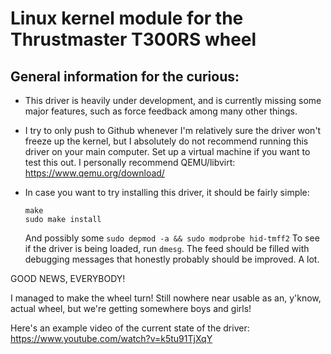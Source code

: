 # Linux kernel module for the Thrustmaster T300RS wheel

## General information for the curious:
* This driver is heavily under development, and is currently missing some major features, such as force feedback among many other things.

* I try to only push to Github whenever I'm relatively sure the driver won't freeze up the kernel, but I absolutely do not recommend running this driver on your main computer. Set up a virtual machine if you want to test this out. I personally recommend QEMU/libvirt: https://www.qemu.org/download/

* In case you want to try installing this driver, it should be fairly simple:
  ```
  make
  sudo make install 
  ```
  And possibly some ```sudo depmod -a && sudo modprobe hid-tmff2```
  To see if the driver is being loaded, run ```dmesg```. The feed should be filled with debugging messages that honestly probably should be improved. A lot.

GOOD NEWS, EVERYBODY!

I managed to make the wheel turn! Still nowhere near usable as an, y'know, actual wheel, but we're getting somewhere boys and girls!

Here's an example video of the current state of the driver:
https://www.youtube.com/watch?v=k5tu91TjXqY
